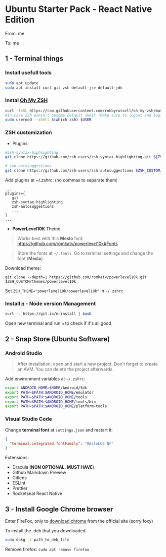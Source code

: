 # Ubuntu Starter Pack - React Native Edition

From: me

To: me

## 1 - Terminal things

### Install usefull tools

```sh
sudo apt update
sudo apt install curl git zsh default-jre default-jdk
```

### Instal [Oh My ZSH](https://github.com/ohmyzsh/ohmyzsh)

```sh
curl -fsSL https://raw.githubusercontent.com/robbyrussell/oh-my-zsh/master/tools/install.sh | sh; zsh
#In case ZSh doesn't become default shell (Make sure to logout and login again from Ubuntu to see if the changes aplpied before doing this)
sudo usermod --shell $(which zsh) $USER
```

### ZSH customization

- Plugins:

```zsh
#zsh-syntax-highlighting
git clone https://github.com/zsh-users/zsh-syntax-highlighting.git ${ZSH_CUSTOM:-~/.oh-my-zsh/custom}/plugins/zsh-syntax-highlighting

# zsh-autosuggestions
git clone https://github.com/zsh-users/zsh-autosuggestions $ZSH_CUSTOM/plugins/zsh-autosuggestions
```

Add plugins at ~/.zshrc: (no commas to separate them)

```
...
plugins={
   git
   zsh-syntax-highlighting
   zsh-autosuggestions
   ...
}
...

```

- **PowerLevel10K** Theme

> Works best with this **Meslo** font: https://github.com/romkatv/powerlevel10k#Fonts

> Store the fonts at `~/.fonts`. Go to terminal settings and change the font (**Meslo**)

Download theme:

```
git clone --depth=1 https://github.com/romkatv/powerlevel10k.git $ZSH_CUSTOM/themes/powerlevel10k
```

Set `ZSH_THEME="powerlevel10k/powerlevel10k"` in `~/.zshrc`

### Install [n](https://github.com/mklement0/n-install) - Node version Management

```zsh
curl -L https://git.io/n-install | bash
```

Open new terminal and run `n` to check if it's all good.

## 2 - Snap Store (Ubuntu Software)

### Android Studio

> After installation, open and start a new project. Don't forget to create an AVM. You can delete the project afterwards.

Add environment variables at `~/.zshrc`:

```zsh
export ANDROID_HOME=$HOME/Android/Sdk
export PATH=$PATH:$ANDROID_HOME/emulator
export PATH=$PATH:$ANDROID_HOME/tools
export PATH=$PATH:$ANDROID_HOME/tools/bin
export PATH=$PATH:$ANDROID_HOME/platform-tools
```

### Visual Studio Code

Change **terminal font** at `settings.json` and restart it:

```json
{
  "terminal.integrated.fontFamily": "MesloLGS NF"
}
```

Extensions:

- Dracula (**NON OPTIONAL, MUST HAVE**)
- Github Markdown Preview
- Gitlens
- ESLint
- Prettier
- Rocketseat React Native

## 3 - Install Google Chrome browser

Enter FireFox, only to [download chrome](https://www.google.com/intl/pt-BR/chrome/) from the official site (sorry foxy)

To install the .deb that you downloaded.

```zsh
sudo dpkg -i path_to_deb_file
```

Remove firefox: `sudo apt remove firefox`
